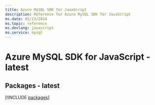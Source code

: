 ```yaml
---
title: Azure MySQL SDK for JavaScript
description: Reference for Azure MySQL SDK for JavaScript
ms.date: 02/13/2024
ms.topic: reference
ms.devlang: javascript
ms.service: mysql
---
```

# Azure MySQL SDK for JavaScript - latest
## Packages - latest
[!INCLUDE [packages](mysql-index.md)]